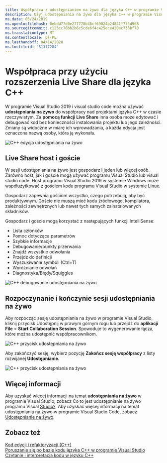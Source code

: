 ```yaml
---
title: Współpraca z udostępnianiem na żywo dla języka C++ w programie Visual Studio
description: Użyj udostępniania na żywo dla języka C++ w programie Visual Studio do współpracy i udostępniania kodu w czasie rzeczywistym.
ms.date: 05/24/2019
ms.openlocfilehash: 0ebdd77d0e277778b48cf69024b24841f775d968
ms.sourcegitcommit: c123cc76bb2b6c5cde6f4c425ece420ac733bf70
ms.translationtype: MT
ms.contentlocale: pl-PL
ms.lasthandoff: 04/14/2020
ms.locfileid: "81377284"
---
```

# <a name="collaborate-using-live-share-for-c"></a>Współpraca przy użyciu rozszerzenia Live Share dla języka C++

W programie Visual Studio 2019 i visual studio code można używać **udostępniania na żywo** do współpracy nad projektami języka C++ w czasie rzeczywistym. Za **pomocą funkcji Live Share** inna osoba może edytować i debugować kod bez konieczności instalowania projektu lub jego zależności. Zmiany są widoczne w miarę ich wprowadzania, a każda edycja jest oznaczona nazwą osoby, która ją wykonała.

![C&#43;&#43; edycja udostępniania na żywo](../ide/media/live-share-edit-cpp.png "Edycja udostępniania na żywo w języku C++")

## <a name="live-share-host-and-guests"></a>Live Share host i goście

W sesji udostępniania na żywo jest gospodarz i jeden lub więcej osób. Zarówno host, jak i goście mogą używać programu Visual Studio lub visual studio code. Host programu Visual Studio 2019 w systemie Windows może współużytkować z gościem kodu programu Visual Studio w systemie Linux.

Gospodarz zapewnia gościom wszystko, czego potrzebują, aby być produktywnym. Goście nie muszą mieć kodu źródłowego, kompilatora, zależności zewnętrznych lub nawet tych samych zainstalowanych składników.

Gospodarz i goście mogą korzystać z następujących funkcji IntelliSense:

- Lista członków
- Pomoc dotycząca parametrów
- Szybkie informacje
- Debugowanie/punkty przerwania
- Znajdź wszystkie odwołania
- Przejdź do definicji
- Wyszukiwanie symboli (Ctrl+T)
- Wyróżnianie odwołań
- Diagnostyka/Błędy/Squiggles

![C&#43;&#43; debugowanie udostępniania na żywo](../ide/media/live-share-debug-cpp.png "Debugowanie udostępniania na żywo w języku C++")

## <a name="start-and-end-a-live-share-session"></a>Rozpoczynanie i kończynie sesji udostępniania na żywo

Aby rozpocząć sesję udostępniania na żywo w programie Visual Studio, kliknij przycisk Udostępnij w prawym górnym rogu lub przejdź do **aplikacji File** > **Start Collaboration Session**. Spowoduje to wygenerowanie łącza, które można udostępnić współpracownikom.

![C&#43;&#43; przycisk udostępniania na żywo](../ide/media/live-share-button-cpp.png "Przycisk Udostępniania na żywo")

Aby zakończyć sesję, wybierz pozycję **Zakończ sesję współpracy** z listy rozwijanej **Udostępnianie.**

![C&#43;&#43; przycisk udostępniania na żywo](../ide/media/live-share-end-session-cpp.png "Przycisk Udostępniania na żywo")

## <a name="for-more-information"></a>Więcej informacji

Aby uzyskać więcej informacji na temat **udostępniania na żywo** w programie Visual Studio, zobacz Co to jest udostępnianie na żywo programu Visual [Studio?](/visualstudio/liveshare/). Aby uzyskać więcej informacji na temat udostępniania na żywo w programie Visual Studio Code, zobacz [Udostępnianie na żywo](https://marketplace.visualstudio.com/items?itemName=ms-vsliveshare.vsliveshare).

## <a name="see-also"></a>Zobacz też

[Kod edycji i refaktoryzacji (C++)](writing-and-refactoring-code-cpp.md)</br>
[Poruszanie się po bazie kodu języka C++ w programie Visual Studio](navigate-code-cpp.md)</br>
[Czytanie i interpretacja kodu w języku C++](read-and-understand-code-cpp.md)</br>
